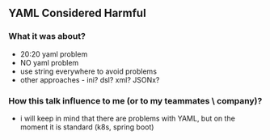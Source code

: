 ## YAML Considered Harmful
### What it was about?
- 20:20 yaml problem
- NO yaml problem
- use string everywhere to avoid problems
- other approaches - ini? dsl? xml? JSONx?

### How this talk influence to me (or to my teammates \ company)?
- i will keep in mind that there are problems with YAML, but on the moment it is standard (k8s, spring boot)